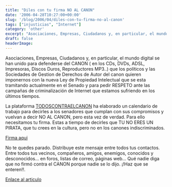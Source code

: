 ```yaml
---
title: "Diles con tu firma NO AL CANON"
date: '2006-04-28T10:27:00+00:00'
slug: '/blog/2006/04/diles-con-tu-firma-no-al-canon'
tags: ["injusticias", "Internet"]
category: 'other'
excerpt: "Asociaciones, Empresas, Ciudadanos y, en particular, el mundo digital se han unido para defenderse del CANON ( en los CDs, DVDs, ADSL, Impresoras, Discos Duros, Reproductores MP3..) que los políticos y..."
draft: false
headerImage:
---
```

Asociaciones, Empresas, Ciudadanos y, en particular, el mundo digital se han unido para defenderse del CANON ( en los CDs, DVDs, ADSL, Impresoras, Discos Duros, Reproductores MP3..) que los políticos y las Sociedades de Gestion de Derechos de Autor del canon quieren imponernos con la nueva Ley de Propiedad Intelectual que se esta tramitando actualmente en el Senado y para pedir RESPETO ante las campañas de criminalización de Internet que estamos sufriendo en los últimos tiempos.

La plataforma [TODOSCONTRAELCANON](http://www.todoscontraelcanon.es) ha elaborado un calendario de trabajo para decirles a los senadores que cumplan con sus compromisos y vuelvan a decir NO AL CANON, pero esta vez de verdad. Para ello necesitamos tu firma. Estas a tiempo de decirles que TU NO ERES UN PIRATA, que tu crees en la cultura, pero no en los canones indiscriminados.

[Firma aqui](http://todoscontraelcanon.es/index.php?body=suscribe_firmas)

No te quedes parado. Distribuye este mensaje entre todos tus contactos. Entre todos tus vecinos, compañeros, amigos, enemigos, conocidos y desconocidos… en foros, listas de correo, páginas web… Qué nadie diga que no firmó contra el CANON porque nadie se lo dijo. ¡!Haz que se enteren!!.

[Enlace al articulo](http://www.internautas.org/html/3631.html)
